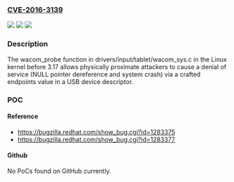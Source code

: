 ### [CVE-2016-3139](https://cve.mitre.org/cgi-bin/cvename.cgi?name=CVE-2016-3139)
![](https://img.shields.io/static/v1?label=Product&message=n%2Fa&color=blue)
![](https://img.shields.io/static/v1?label=Version&message=n%2Fa&color=blue)
![](https://img.shields.io/static/v1?label=Vulnerability&message=n%2Fa&color=brighgreen)

### Description

The wacom_probe function in drivers/input/tablet/wacom_sys.c in the Linux kernel before 3.17 allows physically proximate attackers to cause a denial of service (NULL pointer dereference and system crash) via a crafted endpoints value in a USB device descriptor.

### POC

#### Reference
- https://bugzilla.redhat.com/show_bug.cgi?id=1283375
- https://bugzilla.redhat.com/show_bug.cgi?id=1283377

#### Github
No PoCs found on GitHub currently.

